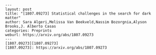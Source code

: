     ---
    layout: post
    title: "[1807.09273] Statistical challenges in the search for dark matter"
    author: Sara Algeri,Melissa Van Beekveld,Nassim Bozorgnia,Alyson Brooks,J. Alberto Casas
    categories: Preprints
    weburl: https://arxiv.org/abs/1807.09273
    ---
    [1807.09273][1807.09273]
    [1807.09273]: https://arxiv.org/abs/1807.09273
